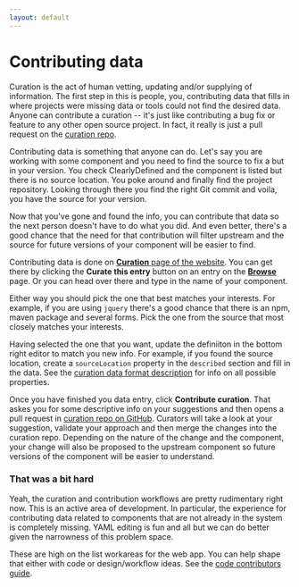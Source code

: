 ```yaml
---
layout: default
---
```


# Contributing data

Curation is the act of human vetting, updating and/or supplying of information.
The first step in this is people, you, contributing data that fills in where projects were
missing data or tools could not find the desired data. Anyone can contribute a curation -- it's
just like contributing a bug fix or feature to any other open source project. In fact, it really
is just a pull request on the [curation repo](https://github.com/clearlydefined/curated-data).

Contributing data is something that anyone can do. Let's say you are working with some
component and you need to find the source to fix a but in your version. You check ClearlyDefined
and the component is listed but there is no source location. You poke around and finally find
the project repository. Looking through there you find the right Git commit and voila,
you have the source for your version.

Now that you've gone and found the info, you can contribute that data so the next person doesn't
have to do what you did. And even better, there's a good chance that the need for that contribution
will filter upstream and the source for future versions of your component will be easier to find.

Contributing data is done on [**Curation** page of the website](https://clearlydefined.io/curations).
You can get there by clicking the **Curate this entry** button on an entry on the
[**Browse**](https://clearlydefined.io/definitions) page. Or you can head over there and type in
the name of your component.

Either way you should pick the one that best matches your
interests. For example, if you are using `jquery` there's a good chance that there is an npm, maven
package and several forms. Pick the one from the source that most closely matches your interests.

Having selected the one that you want, update the definiiton in the bottom right editor to match
you new info. For example, if you found the source location, create a `sourceLocation` property
in the `described` section and fill in the data. See the [curation data format description]()
for info on all possible properties.

Once you have finished you data entry, click **Contribute curation**. That askes you for
some descriptive info on your suggestions and then opens a pull request in
[curation repo on GitHub](https://github.com/clearlydefined/curated-data). Curators will take a
look at your suggestion, validate your approach and then merge the changes into the curation repo.
Depending on the nature of the change and the component, your change will also be proposed to the
upstream component so future versions of the component will be easier to understand.

### That was a bit hard

Yeah, the curation and contribution workflows are pretty rudimentary right now. This is an active
area of development. In particular, the experience for contributing data related to components
that are not already in the system is completely missing. YAML editing is fun and all but
we can do better given the narrowness of this problem space.

These are high on the list workareas for the web app. You can help shape that either with code
or design/workflow ideas. See the [code contributors guide](contributing-code).
